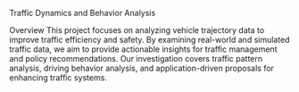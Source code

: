 Traffic Dynamics and Behavior Analysis

Overview
This project focuses on analyzing vehicle trajectory data to improve traffic efficiency and safety. By examining real-world and simulated traffic data, we aim to provide actionable insights for traffic management and policy recommendations. Our investigation covers traffic pattern analysis, driving behavior analysis, and application-driven proposals for enhancing traffic systems.
